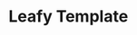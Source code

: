 # Leafy Template

<div id="myBtnContainer">
      <!--       do not change - sorting buttons are dynamically generated into #myBtnContainer -->
</div>
<div class="container">
      <!--       do not change - paragraphs and links are dynamically generated into .container -->
</div>